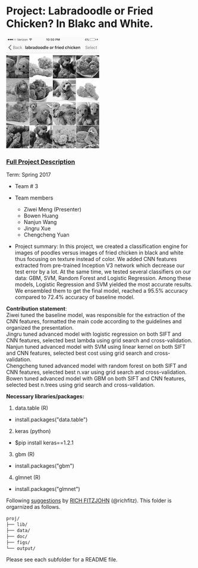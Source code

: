 # Project: Labradoodle or Fried Chicken? In Blakc and White. 
![image](figs/poodleKFC.jpg)

### [Full Project Description](doc/project3_desc.html)

Term: Spring 2017

+ Team # 3
+ Team members
	+ Ziwei Meng (Presenter)
	+ Bowen Huang
	+ Nanjun Wang
	+ Jingru Xue
	+ Chengcheng Yuan

+ Project summary: In this project, we created a classification engine for images of poodles versus images of fried chicken in black and white thus focusing on texture instead of color. We added CNN features extracted from pre-trained Inception V3 network which decrease our test error by a lot. At the same time, we tested several classifiers on our data: GBM, SVM, Random Forest and Logistic Regression. Among these models, Logistic Regression and SVM yielded the most accurate results. We ensembled them to get the final model, reached a 95.5% accuracy compared to 72.4% accuracy of baseline model.

**Contribution statement**:<br/>
Ziwei tuned the baseline model, was responsible for the extraction of the CNN features, formatted the main code according to the guidelines and organized the presentation.<br/>
Jingru tuned advanced model with logistic regression on both SIFT and CNN features, selected best lambda using grid search and cross-validation.<br/>
Nanjun tuned advanced model with SVM using linear kernel on both SIFT and CNN features, selected best cost using grid search and cross-validation.<br/>
Chengcheng tuned advanced model with random forest on both SIFT and CNN features, selected best n.var using grid search and cross-validation.<br/>
Bowen tuned advanced model with GBM on both SIFT and CNN features, selected best n.trees using grid search and cross-validation.<br/>

**Necessary libraries/packages:** <br/>
1. data.table (R)
  * install.packages("data.table")
2. keras (python)
  * $pip install keras==1.2.1
3. gbm (R)
  * install.packages("gbm")
4. glmnet (R)
  * install.packages("glmnet")

Following [suggestions](http://nicercode.github.io/blog/2013-04-05-projects/) by [RICH FITZJOHN](http://nicercode.github.io/about/#Team) (@richfitz). This folder is orgarnized as follows.

```
proj/
├── lib/
├── data/
├── doc/
├── figs/
└── output/
```

Please see each subfolder for a README file.

